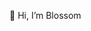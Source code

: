 👋 Hi, I’m Blossom

<!-- About me: can be copied from linkedin -->

<!-- languages  -->

<!-- Hobbies, when I'm not pushing some new code to github, you can find me creating content on youtube, introduce podcast for career and tidbits on the blog. If you want to chat, shoot me a linkedin message (I'm happy to have a coffee chat with you) or send a mail -->

<!-- What else? Some tools I use: notion, slack, trello etc -->

<!-- Find some of my interesting projects pinned below -->

<!-- github stats, most used languages, github trophies, latest blog posts https://github.com/PluckyPrecious/PluckyPrecious -->

<!--  resource: https://github.com/abhisheknaiidu/awesome-github-profile-readme#a-little-bit-of-everything--->

<!---
blossom-babs/blossom-babs is a ✨ special ✨ repository because its `README.md` (this file) appears on your GitHub profile.
You can click the Preview link to take a look at your changes.

- 👀 I’m interested in ...
- 🌱 I’m currently learning ...
- 💞️ I’m looking to collaborate on ...
- 📫 How to reach me ...
--->
